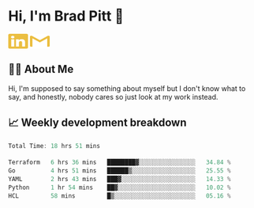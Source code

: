 # Hi, I'm Brad Pitt 👋


<a href="https://www.linkedin.com/in/mathias-mauraisin/" target="blank"><img align="center" src="./icons/linkedin.svg" alt="https://www.linkedin.com/in/mathias-mauraisin/" height="30" width="40" /></a>
<a href="mailto:mathias.mauraisin.pro@gmail.com" target="blank"><img align="center" src="./icons/gmail.svg" alt="redrew" height="30" width="40" /></a>




<!-- ![snap](images/Snap_dark.png?raw=true) -->
<!-- ![snap](images/Snap_dark_bg.png?raw=true) -->


<!-- [![My Skills](https://skillicons.dev/icons?i=c,cpp,html,css,js,ts,)](https://skillicons.dev) -->

## 🙋‍♂️&nbsp;About Me

Hi, I'm supposed to say something about myself but I don't know what to say, and honestly, nobody cares so just look at my work instead.

## 📈&nbsp;Weekly development breakdown

<!-- [![mamaurai's 42 stats](https://badge42.vercel.app/api/v2/cl1l4qz93000609l4yixitcl4/stats?cursusId=21&coalitionId=45)](https://github.com/JaeSeoKim/badge42) -->





<!--START_SECTION:waka-->

```rust
Total Time: 18 hrs 51 mins

Terraform   6 hrs 36 mins   ████████▓░░░░░░░░░░░░░░░░   34.84 %
Go          4 hrs 51 mins   ██████▒░░░░░░░░░░░░░░░░░░   25.55 %
YAML        2 hrs 43 mins   ███▓░░░░░░░░░░░░░░░░░░░░░   14.33 %
Python      1 hr 54 mins    ██▓░░░░░░░░░░░░░░░░░░░░░░   10.02 %
HCL         58 mins         █▒░░░░░░░░░░░░░░░░░░░░░░░   05.16 %
```

<!--END_SECTION:waka-->



